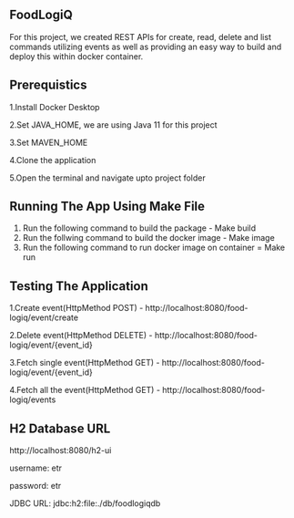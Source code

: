 ## FoodLogiQ
For this project, we created REST APIs for create, read, delete and list commands utilizing events as well as providing an
easy way to build and deploy this within docker container.

## Prerequistics
1.Install Docker Desktop

2.Set JAVA_HOME, we are using Java 11 for this project

3.Set MAVEN_HOME 

4.Clone the application

5.Open the terminal and navigate upto project folder 

## Running The App Using Make File
1. Run the following command to build the package - Make build
2. Run the follwing command to build the docker image - Make image
3. Run the following command to run docker image on container = Make run

## Testing The Application
1.Create event(HttpMethod POST) - http://localhost:8080/food-logiq/event/create

2.Delete event(HttpMethod DELETE) - http://localhost:8080/food-logiq/event/{event_id}

3.Fetch single event(HttpMethod GET) - http://localhost:8080/food-logiq/event/{event_id}

4.Fetch all the event(HttpMethod GET) - http://localhost:8080/food-logiq/events

## H2 Database URL
http://localhost:8080/h2-ui

username: etr

password: etr

JDBC URL: jdbc:h2:file:./db/foodlogiqdb


